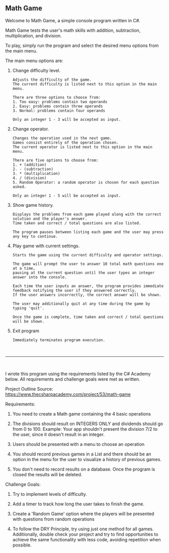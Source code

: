 ## Math Game

Welcome to Math Game, a simple console program written in C#.

Math Game tests the user's math skills with addition, subtraction, multiplication, and division.

To play, simply run the program and select the desired menu options from the main menu.

The main menu options are:
1. Change difficulty level.
    ```
    Adjusts the difficulty of the game.
    The current difficulty is listed next to this option in the main menu.

    There are three options to choose from:
    1. Too easy: problems contain two operands
    2. Easy: problems contain three operands
    3. Normal: problems contain four operands

    Only an integer 1 - 3 will be accepted as input.
    ```
2. Change operator.
    ```
    Changes the operation used in the next game. 
    Games consist entirely of the operation chosen.
    The current operator is listed next to this option in the main menu.

    There are five options to choose from:
    1. + (addition)
    2. - (subtraction)
    3. * (multiplication)
    4. / (division)
    5. Random Operator: a random operator is chosen for each question asked.

    Only an integer 1 - 5 will be accepted as input.
    ```
3. Show game history.
    ```
    Displays the problems from each game played along with the correct solution and the player's answer.
    Time taken and correct / total questions are also listed.
    
    The program pauses between listing each game and the user may press any key to continue.
    ```
4. Play game with current settings.
    ```
    Starts the game using the current difficulty and operator settings.
    
    The game will prompt the user to answer 10 total math questions one at a time, 
    pausing at the current question until the user types an integer answer into the console.

    Each time the user inputs an answer, the program provides immediate feedback notifying the user if they answered correctly.
    If the user answers incorrectly, the correct answer will be shown.

    The user may additionally quit at any time during the game by typing 'quit'.

    Once the game is complete, time taken and correct / total questions will be shown.
    ```
5. Exit program
    ```
    Immediately terminates program execution.
    ```

<br>

---

<br>

I wrote this program using the requirements listed by the C# Academy below. All requirements and challenge goals were met as written.

Project Outline Source: https://www.thecsharpacademy.com/project/53/math-game

Requirements:

1. You need to create a Math game containing the 4 basic operations

2. The divisions should result on INTEGERS ONLY and dividends should go from 0 to 100. Example: Your app shouldn't present the division 7/2 to the user, since it doesn't result in an integer.

3. Users should be presented with a menu to choose an operation

4. You should record previous games in a List and there should be an option in the menu for the user to visualize a history of previous games.

5. You don't need to record results on a database. Once the program is closed the results will be deleted.


Challenge Goals:

1. Try to implement levels of difficulty.

2. Add a timer to track how long the user takes to finish the game.

3. Create a 'Random Game' option where the players will be presented with questions from random operations

4. To follow the DRY Principle, try using just one method for all games. Additionally, double check your project and try to find opportunities to achieve the same functionality with less code, avoiding repetition when possible.